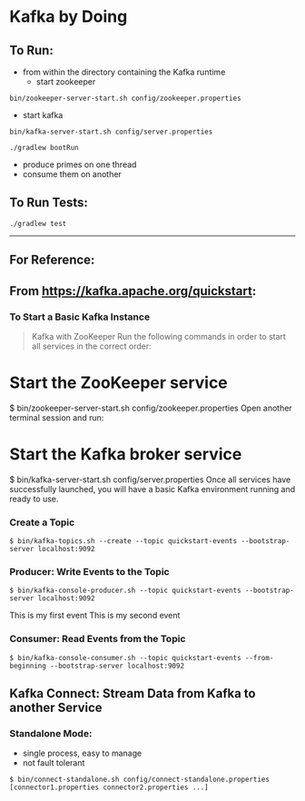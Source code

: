# Kafka by Doing


## To Run:
- from within the directory containing the Kafka runtime
  - start zookeeper
```
bin/zookeeper-server-start.sh config/zookeeper.properties

```
  - start kafka
```
bin/kafka-server-start.sh config/server.properties
```

```
./gradlew bootRun
```
- produce primes on one thread
- consume them on another

## To Run Tests:
```
./gradlew test
```

---
## For Reference:
## From https://kafka.apache.org/quickstart:
### To Start a Basic Kafka Instance
> Kafka with ZooKeeper
Run the following commands in order to start all services in the correct order:
# Start the ZooKeeper service
$ bin/zookeeper-server-start.sh config/zookeeper.properties
Open another terminal session and run:
# Start the Kafka broker service
$ bin/kafka-server-start.sh config/server.properties
Once all services have successfully launched, you will have a basic Kafka environment running and ready to use.


### Create a Topic
```
$ bin/kafka-topics.sh --create --topic quickstart-events --bootstrap-server localhost:9092
```

### Producer: Write Events to the Topic
```
$ bin/kafka-console-producer.sh --topic quickstart-events --bootstrap-server localhost:9092
```
This is my first event
This is my second event

### Consumer: Read Events from the Topic

```
$ bin/kafka-console-consumer.sh --topic quickstart-events --from-beginning --bootstrap-server localhost:9092
```

## Kafka Connect: Stream Data from Kafka to another Service

### Standalone Mode:
- single process, easy to manage
- not fault tolerant

```
$ bin/connect-standalone.sh config/connect-standalone.properties [connector1.properties connector2.properties ...]
```
